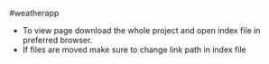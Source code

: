 #weatherapp
* To view page download the whole project and open index file in preferred browser.
* If files are moved make sure to change link path in index file